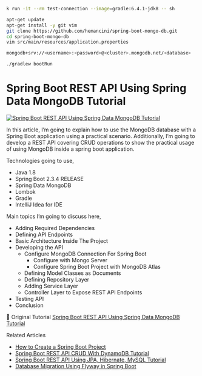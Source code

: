 ```bash
k run -it --rm test-connection --image=gradle:6.4.1-jdk8 -- sh

apt-get update
apt-get install -y git vim
git clone https://github.com/hemancini/spring-boot-mongo-db.git
cd spring-boot-mongo-db
vim src/main/resources/application.properties

mongodb+srv://<username>:<password>@<cluster>.mongodb.net/<database>

./gradlew bootRun
```

# Spring Boot REST API Using Spring Data MongoDB Tutorial

<a href="https://javatodev.com/spring-boot-mongodb-crud-api/" target="blank">
    <img align="center" src="https://javatodev.com/wp-content/uploads/2020/10/Spring-Boot-REST-API-Using-Spring-Data-MongoDB-Tutorial-800x450.png" alt="Spring Boot REST API Using Spring Data MongoDB Tutorial"/></a>

<p align="left">
In this article, I’m going to explain how to use the MongoDB database with a Spring Boot application using a practical scenario. Additionally, I’m going to develop a REST API covering CRUD operations to show the practical usage of using MongoDB inside a spring boot application.

Technologies going to use,

- Java 1.8
- Spring Boot 2.3.4 RELEASE
- Spring Data MongoDB
- Lombok
- Gradle
- IntelliJ Idea for IDE

Main topics I’m going to discuss here,

- Adding Required Dependencies
- Defining API Endpoints
- Basic Architecture Inside The Project
- Developing the API
    - Configure MongoDB Connection For Spring Boot
        - Configure with Mongo Server
        - Configure Spring Boot Project with MongoDB Atlas
    - Defining Model Classes as Documents
    - Defining Repository Layer
    - Adding Service Layer
    - Controller Layer to Expose REST API Endpoints
- Testing API
- Conclusion

</p>

📄 Original Tutorial [Spring Boot REST API Using Spring Data MongoDB Tutorial](https://javatodev.com/spring-boot-mongodb-crud-api/)

Related Articles 

 - [How to Create a Spring Boot Project](https://javatodev.com/how-to-create-a-spring-boot-project/)
 - [Spring Boot REST API CRUD With DynamoDB Tutorial](https://javatodev.com/spring-boot-dynamo-db-crud-tutorial/)
 - [Spring Boot REST API Using JPA, Hibernate, MySQL Tutorial](https://javatodev.com/spring-boot-mysql/)
 - [Database Migration Using Flyway in Spring Boot](https://javatodev.com/flyway-spring-boot/)

